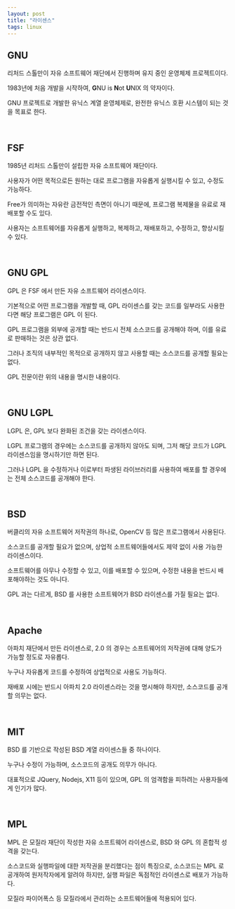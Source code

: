 ```yaml
---
layout: post
title: "라이센스"
tags: linux
---
```


## GNU

리처드 스톨만이 자유 소프트웨어 재단에서 진행하며 유지 중인 운영체제 프로젝트이다.

1983년에 처음 개발을 시작하여, **G**NU is **N**ot **U**NIX 의 약자이다.

GNU 프로젝트로 개발한 유닉스 계열 윤영체제로, 완전한 유닉스 호환 시스템이 되는 것을 목표로 한다.

<br>

## FSF

1985년 리처드 스톨만이 설립한 자유 소프트웨어 재단이다.

사용자가 어떤 목적으로든 원하는 대로 프로그램을 자유롭게 실행시킬 수 있고, 수정도 가능하다.

Free가 의미하는 자유란 금전적인 측면이 아니기 때문에, 프로그램 복제물을 유료로 재배포할 수도 있다.

사용자는 소프트웨어를 자유롭게 실행하고, 복제하고, 재배포하고, 수정하고, 향상시킬 수 있다.

<br>

## GNU GPL

GPL 은 FSF 에서 만든 자유 소프트웨어 라이센스이다.

기본적으로 어떤 프로그램을 개발할 때, GPL 라이센스를 갖는 코드를 일부라도 사용한다면 해당 프로그램은 GPL 이 된다.

GPL 프로그램을 외부에 공개할 때는 반드시 전체 소스코드를 공개해야 하며, 이를 유료로 판매하는 것은 상관 없다.

그러나 조직의 내부적인 목적으로 공개하지 않고 사용할 때는 소스코드를 공개할 필요는 없다.

GPL 전문이란 위의 내용을 명시한 내용이다.

<br>

## GNU LGPL

LGPL 은, GPL 보다 완화된 조건을 갖는 라이센스이다.

LGPL 프로그램의 경우에는 소스코드를 공개하지 않아도 되며, 그저 해당 코드가 LGPL 라이센스임을 명시하기만 하면 된다.

그러나 LGPL 을 수정하거나 이로부터 파생된 라이브러리를 사용하여 배포를 할 경우에는 전체 소스코드를 공개해야 한다.

<br>

## BSD

버클리의 자유 소프트웨어 저작권의 하나로, OpenCV 등 많은 프로그램에서 사용된다.

소스코드를 공개할 필요가 없으며, 상업적 소프트웨어들에서도 제약 없이 사용 가능한 라이센스이다.

소프트웨어를 아무나 수정할 수 있고, 이를 배포할 수 있으며, 수정한 내용을 반드시 배포해야하는 것도 아니다.

GPL 과는 다르게, BSD 를 사용한 소프트웨어가 BSD 라이센스를 가질 필요는 없다.

<br>

## Apache

아파치 재단에서 만든 라이센스로, 2.0 의 경우는 소프트웨어의 저작권에 대해 양도가 가능할 정도로 자유롭다.

누구나 자유롭게 코드를 수정하여 상업적으로 사용도 가능하다.

재배포 시에는 반드시 아파치 2.0 라이센스라는 것을 명시해야 하지만, 소스코드를 공개할 의무는 없다.

<br>

## MIT

BSD 를 기반으로 작성된 BSD 계열 라이센스들 중 하나이다.

누구나 수정이 가능하며, 소스코드의 공개도 의무가 아니다.

대표적으로 JQuery, Nodejs, X11 등이 있으며, GPL 의 엄격함을 피하려는 사용자들에게 인기가 많다.

<br>

## MPL

MPL 은 모질라 재단이 작성한 자유 소프트웨어 라이센스로, BSD 와 GPL 의 혼합적 성격을 갖는다.

소스코드와 실행파일에 대한 저작권을 분리했다는 점이 특징으로, 소스코드는 MPL 로 공개하여 원저작자에게 알려야 하지만, 실행 파일은 독점적인 라이센스로 배포가 가능하다.

모질라 파이어폭스 등 모질라에서 관리하는 소프트웨어들에 적용되어 있다.
